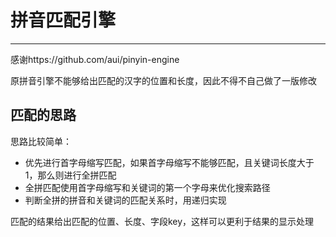 # 拼音匹配引擎
------

感谢https://github.com/aui/pinyin-engine


原拼音引擎不能够给出匹配的汉字的位置和长度，因此不得不自己做了一版修改

## 匹配的思路

思路比较简单：

* 优先进行首字母缩写匹配，如果首字母缩写不能够匹配，且关键词长度大于1，那么则进行全拼匹配
* 全拼匹配使用首字母缩写和关键词的第一个字母来优化搜索路径
* 判断全拼的拼音和关键词的匹配关系时，用递归实现

匹配的结果给出匹配的位置、长度、字段key，这样可以更利于结果的显示处理


